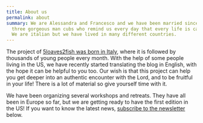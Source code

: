 ```yaml
---
title: About us
permalink: about
summary: We are Alessandra and Francesco and we have been married since 2005. We have
  three gorgeous man cubs who remind us every day that every life is called to love.
  We are italian but we have lived in many different countries.
---
```


The project of [5loaves2fish was born in Italy](http://5p2p.it), where it is followed by thousands of young people every month. With the help of some people living in the US, we have recently started translating the blog in English, with the hope it can be helpful to you too.
Our wish is that this project can help you get deeper into an authentic encounter with the Lord, and to be fruitful in your life! There is a lot of material so give yourself time with it.

We have been organizing several workshops and retreats. They have all been in Europe so far, but we are getting ready to have the first edition in the US! If you want to know the latest news, [subscribe to the newsletter]({{site.baseurl}}/subscribe) below.
